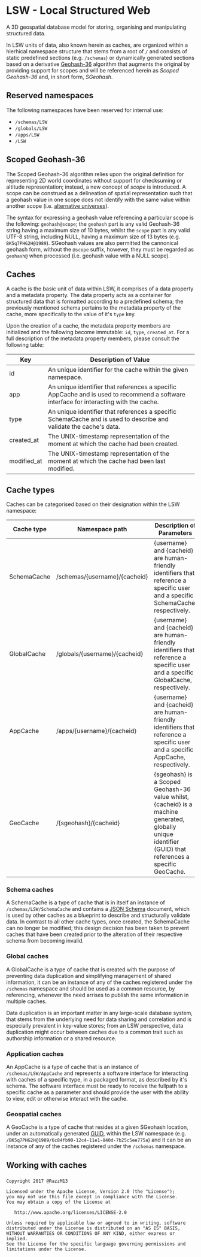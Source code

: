 # LSW - Local Structured Web
A 3D geospatial database model for storing, organising and manipulating structured data.

In LSW units of data, also known herein as caches, are organized within a hierhical namespace structure that stems from a root of `/` and consists of static predefined sections (e.g. `/schemas`) or dynamically generated sections based on a derivative [Geohash-36](https://en.wikipedia.org/wiki/Geohash-36) algorithm that augments the original by providing support for scopes and will be referenced herein as *Scoped Geohash-36* and, in short form, *SGeohash*.

## Reserved namespaces
The following namespaces have been reserved for internal use:
* `/schemas/LSW`
* `/globals/LSW`
* `/apps/LSW`
* `/LSW`

## Scoped Geohash-36
The Scoped Geohash-36 algorithm relies upon the original definition for representing 2D world coordinates without support for checksuming or altitude representation; instead, a new concept of *scope* is introduced. A scope can be construed as a delineation of spatial representation such that a geohash value in one scope does not identify with the same value within another scope (i.e. [alternative universes](https://en.wikipedia.org/wiki/Multiverse)).

The syntax for expressing a geohash value referencing a particular scope is the following: `geohash@scope`; the `geohash` part is any valid Geohash-36 string having a maximum size of 10 bytes, whilst the `scope` part is any valid UTF-8 string, including NULL, having a maximum size of 13 bytes (e.g. `BK5q7PHG2H@1989`). SGeohash values are also permitted the cannonical geohash form, without the `@scope` suffix, however, they must be regarded as `geohash@` when processed (i.e. geohash value with a NULL scope).

## Caches
A cache is the basic unit of data within LSW, it comprises of a data property and a metadata property. The data property acts as a container for structured data that is formatted according to a predefined schema; the previously mentioned schema pertains to the metadata property of the cache, more specifically to the value of it's `type` key.

Upon the creation of a cache, the metadata property members are initialized and the following become immutable: `id`, `type`, `created_at`. For a full description of the metadata property members, please consult the following table:

Key         | Description of Value
----------- | --------------------
id          | An unique identifier for the cache within the given namespace.
app         | An unique identifier that references a specific AppCache and is used to recommend a software interface for interacting with the cache.
type        | An unique identifier that references a specific SchemaCache and is used to describe and validate the cache's data.
created_at  | The UNIX-timestamp representation of the moment at which the cache had been created.
modified_at | The UNIX-timestamp representation of the moment at which the cache had been last modified.

## Cache  types
Caches can be categorised based on their designation within the LSW namespace:

Cache type  | Namespace path                | Description of Parameters
----------- | ----------------------------- | -----------
SchemaCache | /schemas/{username}/{cacheid} | {username} and {cacheid} are human-friendly identifiers that reference a specific user and a specific SchemaCache, respectively.
GlobalCache | /globals/{username}/{cacheid} | {username} and {cacheid} are human-friendly identifiers that reference a specific user and a specific GlobalCache, respectively.
AppCache    | /apps/{username}/{cacheid}    | {username} and {cacheid} are human-friendly identifiers that reference a specific user and a specific AppCache, respectively.
GeoCache    | /{sgeohash}/{cacheid}         | {sgeohash} is a Scoped Geohash-36 value whilst, {cacheid} is a machine generated, globally unique identifier (GUID) that references a specific GeoCache.

### Schema caches
A SchemaCache is a type of cache that is in itself an instance of `/schemas/LSW/SchemaCache` and contains a [JSON Schema](http://json-schema.org/) document, which is used by other caches as a blueprint to describe and structurally validate data. In contrast to all other cache types, once created, the SchemaCache can no longer be modified; this design decision has been taken to prevent caches that have been created prior to the alteration of their respective schema from becoming invalid.

### Global caches
A GlobalCache is a type of cache that is created with the purpose of preventing data duplication and simplifying management of shared information, it can be an instance of any of the caches registered under the `/schemas` namespace and should be used as a common resource, by referencing, whenever the need arrises to publish the same information in multiple caches.

Data duplication is an important matter in any large-scale database system, that stems from the underlying need for data sharing and correlation and is especially prevalent in key-value stores; from an LSW perspective, data duplication might occur between caches due to a common trait such as authorship information or a shared resource.

### Application caches
An AppCache is a type of cache that is an instance of `/schemas/LSW/AppCache` and represents a software interface for interacting with caches of a specific type, in a packaged format, as described by it's schema. The software interface must be ready to receive the fullpath to a specific cache as a parameter and should provide the user with the ability to view, edit or otherwise interact with the cache.

### Geospatial caches
A GeoCache is a type of cache that resides at a given SGeohash location, under an automatically generated [GUID](https://www.ietf.org/rfc/rfc4122.txt), within the LSW namespace (e.g. `/BK5q7PHG2H@1989/6c84fb90-12c4-11e1-840d-7b25c5ee775a`) and it can be an instance of any of the caches registered under the `/schemas` namespace.

## Working with caches


### 

    Copyright 2017 @RazzM13
    
    Licensed under the Apache License, Version 2.0 (the "License");
    you may not use this file except in compliance with the License.
    You may obtain a copy of the License at
    
       http://www.apache.org/licenses/LICENSE-2.0
    
    Unless required by applicable law or agreed to in writing, software
    distributed under the License is distributed on an "AS IS" BASIS,
    WITHOUT WARRANTIES OR CONDITIONS OF ANY KIND, either express or implied.
    See the License for the specific language governing permissions and
    limitations under the License.
